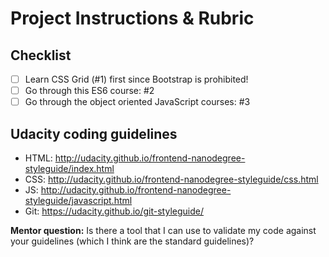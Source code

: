# Project Instructions & Rubric

## Checklist

- [ ] Learn CSS Grid (#1) first since Bootstrap is prohibited!
- [ ] Go through this ES6 course: #2
- [ ] Go through the object oriented JavaScript courses: #3

## Udacity coding guidelines

- HTML: http://udacity.github.io/frontend-nanodegree-styleguide/index.html
- CSS: http://udacity.github.io/frontend-nanodegree-styleguide/css.html
- JS: http://udacity.github.io/frontend-nanodegree-styleguide/javascript.html
- Git: https://udacity.github.io/git-styleguide/

**Mentor question:** Is there a tool that I can use to validate my code against your guidelines (which I think are the standard guidelines)?
